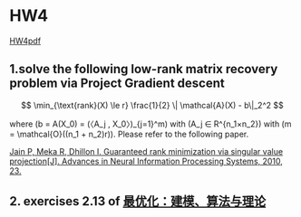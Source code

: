 # HW4

[HW4pdf](../HWpdf/Li%20-%20Homework%205%20of%20Optimization-2024”.pdf)

## 1.solve the following low-rank matrix recovery problem via Project Gradient descent

$$ \min_{\text{rank}(X) \le r} \frac{1}{2} \| \mathcal{A}(X) - b\|_2^2 $$

where \(b = A(X_0) = (〈A_j , X_0〉)_{j=1}^m\) with \(A_j ∈ R^{n_1×n_2}\) with \(m = \mathcal{O}((n_1 + n_2)r)\). Please refer to the following paper.

[Jain P, Meka R, Dhillon I. Guaranteed rank minimization via singular value projection[J]. Advances in Neural Information Processing Systems, 2010, 23.](https://arxiv.org/abs/0909.5457)




## 2. exercises 2.13 of [最优化：建模、算法与理论][Wen]















[Wen]: ../index.md#最优化建模算法与理论